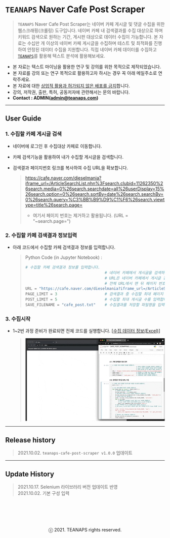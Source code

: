# `TEANAPS` Naver Cafe Post Scraper

> `TEANAPS` Naver Cafe Post Scraper는 네이버 카페 게시글 및 댓글 수집을 위한 웹스크래핑(크롤링) 도구입니다. 네이버 카페 내 검색결과를 수집 대상으로 하며 키워드 검색으로 원하는 기간, 게시판 대상으로 데이터 수집이 가능합니다. 본 자료는 수십만 개 이상의 네이버 카페 게시글을 수집하며 테스트 및 최적화를 진행하여 안정된 데이터 수집을 지원합니다. 직접 네이버 카페 데이터를 수집하고 [`TEANAPS`](https://github.com/fingeredman/teanaps#teanaps-text-analysis-apis-for-ecucation)를 활용해 텍스트 분석에 활용해보세요.

- 본 자료는 텍스트 마이닝을 활용한 연구 및 강의를 위한 목적으로 제작되었습니다.
- 본 자료를 강의 또는 연구 목적으로 활용하고자 하시는 경우 꼭 아래 메일주소로 연락주세요.
- 본 자료에 대한 <U>상업적 활용과 허가되지 않은 배포를 금지</U>합니다.
- 강의, 저작권, 출판, 특허, 공동저자에 관련해서는 문의 바랍니다.
- **Contact : ADMIN(admin@teanaps.com)**

---
## User Guide

### 1. 수집할 카페 게시글 검색

- 네이버에 로그인 후 수집대상 카페로 이동합니다.
- 카페 검색기능을 활용하여 내가 수집할 게시글을 검색합니다.
- 검색결과 페이지번호 링크를 복사하여 수집 URL을 확보합니다.

  > https://cafe.naver.com/dieselmania?iframe_url=/ArticleSearchList.nhn%3Fsearch.clubid=11262350%26search.media=0%26search.searchdate=all%26userDisplay=15%26search.option=0%26search.sortBy=date%26search.searchBy=0%26search.query=%C3%BB%B9%D9%C1%F6%26search.viewtype=title%26search.page=
  > - 여기서 페이지 번호는 제거하고 활용됩니다. (URL = "~search.page=")

### 2. 수집할 카페 검색결과 정보입력

- 아래 코드에서 수집할 카페 검색결과 정보를 입력합니다.

  > Python Code (in Jupyter Notebook) :
  > ```python
  > # 수집할 카페 검색결과 정보를 입력합니다.
  >                                    # 네이버 카페에서 게시글을 검색하고 검색결과 URL을 입력합니다.
  >                                    # URL은 네이버 카페에서 게시글 검색 후 검색결과 페이지 번호의 링크를 복사하여 찾을 수 있습니다.
  >                                    # 전체 URL에서 맨 뒤 페이지 번호는 제거하고 입력합니다. (URL = "~search.page=")
  > URL = "https://cafe.naver.com/dieselmania?iframe_url=/ArticleSearchList.nhn%3Fsearch.clubid=11262350%26search.media=0%26search.searchdate=all%26userDisplay=15%26search.option=0%26search.sortBy=date%26search.searchBy=0%26search.query=%C3%BB%B9%D9%C1%F6%26search.viewtype=title%26search.page="
  > PAGE_LIMIT = 3                     # 검색결과 중 수집할 최대 페이지 수를 입력합니다. (검색결과 페이지 수 보다 적게 입력)
  > POST_LIMIT = 5                     # 수집할 최대 게시글 수를 입력합니다.
  > SAVE_FILENAME = "cafe_post.txt"    # 수집결과를 저장할 파일명을 입력합니다.
  > ``` 

### 3. 수집시작

- 1~2번 과정 준비가 완료되면 전체 코드를 실행합니다. [[수집 데이터 정보(Excel)](https://github.com/fingeredman/teanaps-web-scraper/raw/main/cafe_post_scraper/sample_data/scraping_data_desc.xlsx)]

  > ![scraping_sample](./sample_data/scraping_sample.gif)

---
## Release history
> 2021.10.02. `teanaps-cafe-post-scraper v1.0.0` 업데이트   

---
## Update History
> 2021.10.17. Selenium 라이브러리 버전 업데이트 반영  
> 2021.10.02. 기본 구성 입력  

<br><br>
---
<center>ⓒ 2021. TEANAPS rights reserved.</center>
